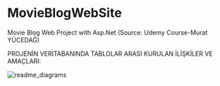 # MovieBlogWebSite
Movie Blog Web Project with Asp.Net (Source: Udemy Course-Murat YÜCEDAĞ)

PROJENİN VERİTABANINDA TABLOLAR ARASI KURULAN İLİŞKİLER VE AMAÇLARI:

![readme_diagrams](https://user-images.githubusercontent.com/74063743/154633709-f6327b75-22f1-4a91-8a5a-9902424081cf.png)

